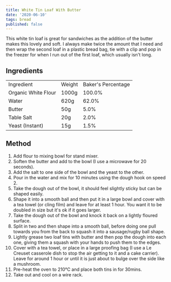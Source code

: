 ```yaml
---
title: White Tin Loaf With Butter
date: '2020-06-10'
tags: bread
published: false
---
```

This white tin loaf is great for sandwiches as the addition of the butter makes this lovely and soft. I always make twice the amount that I need and then wrap the second loaf in a plastic bread bag, tie with a clip and pop in the freezer for when I run out of the first loaf, which usually isn't long. 

Ingredients
-----------

<table>
    <tr>
        <td>Ingredient</td>
        <td>Weight</td>
        <td>Baker's Percentage</td>
    </tr>
    <tr>
        <td>Organic White Flour</td>
        <td>1000g</td>
        <td>100.0%</td>
    </tr>
    <tr>
        <td>Water</td>
        <td>620g</td>
        <td>62.0%</td>
    </tr>
    <tr>
        <td>Butter</td>
        <td>50g</td>
        <td>5.0%</td>
    </tr>
    <tr>
        <td>Table Salt</td>
        <td>20g</td>
        <td>2.0%</td>
    </tr>
    <tr>
        <td>Yeast (Instant)</td>
        <td>15g</td>
        <td>1.5%</td>
    </tr>
</table>

Method
------

1. Add flour to mixing bowl for stand mixer. 
2. Soften the butter and add to the bowl (I use a microwave for 20 seconds).
3. Add the salt to one side of the bowl and the yeast to the other.
4. Pour in the water and mix for 10 minutes using the dough hook on speed 2.
5. Take the dough out of the bowl, it should feel slightly sticky but can be shaped easily.
6. Shape it into a smooth ball and then put it in a large bowl and cover with a tea towel (or cling film) and leave for at least 1 hour. You want it to be doubled in size but it's ok if it goes larger.
7. Take the dough out of the bowl and knock it back on a lightly floured surface.
8. Split in two and then shape into a smooth ball, before doing one pull towards you from the back to squash it into a sausage/rugby ball shape.
9. Lightly grease two loaf tins with butter and then pop the dough into each one, giving them a squash with your hands to push them to the edges.
10. Cover with a tea towel, or place in a large proofing bag (I use a Le Creuset casserole dish to stop the air getting to it and a cake carrier). Leave for around 1 hour or until it is just about to bulge over the side like a mushroom. 
11. Pre-heat the oven to 210℃ and place both tins in for 30mins. 
12. Take out and cool on a wire rack. 